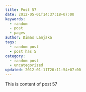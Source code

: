 ```yaml
---
title: Post 57
date: 2012-05-01T14:37:18+07:00
keywords:
  - random
  - post
  - pages
author: Dimas Lanjaka
tags:
  - random post
  - post has 5
category:
  - random post
  - uncategorized
updated: 2012-01-11T20:11:54+07:00
---
```

This is content of post 57